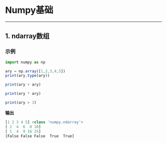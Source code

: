 # Numpy基础
---
## 1. ndarray数组
### 示例
```javascript
import numpy as np

ary = np.array([1,2,3,4,5])
print(ary,type(ary))

print(ary + ary)

print(ary * ary)

print(ary > 3)
```
**输出**
```javascript
[1 2 3 4 5] <class 'numpy.ndarray'>
[ 2  4  6  8 10]
[ 1  4  9 16 25]
[False False False  True  True]
```
